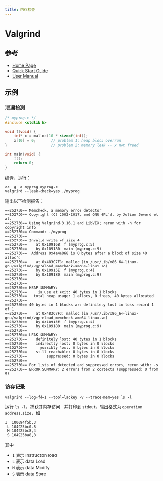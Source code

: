 ```yaml
---
title: 内存检查
---
```


# Valgrind

## 参考

- [Home Page](https://www.valgrind.org)
- [Quick Start Guide](https://www.valgrind.org/docs/manual/quick-start.html)
- [User Manual](https://www.valgrind.org/docs/manual/manual.html)

## 示例

### 泄漏检测

```c
/* myprog.c */
#include <stdlib.h>

void f(void) {
    int* x = malloc(10 * sizeof(int));
    x[10] = 0;       // problem 1: heap block overrun
}                    // problem 2: memory leak -- x not freed

int main(void) {
    f();
    return 0;
}
```

编译、运行：

```shell
cc -g -o myprog myprog.c
valgrind --leak-check=yes ./myprog                                                   
```

输出以下检测报告：

```
==252730== Memcheck, a memory error detector
==252730== Copyright (C) 2002-2017, and GNU GPL'd, by Julian Seward et al.
==252730== Using Valgrind-3.16.1 and LibVEX; rerun with -h for copyright info
==252730== Command: ./myprog
==252730== 
==252730== Invalid write of size 4
==252730==    at 0x10916B: f (myprog.c:5)
==252730==    by 0x109180: main (myprog.c:9)
==252730==  Address 0x4a4a068 is 0 bytes after a block of size 40 alloc'd
==252730==    at 0x483C7F3: malloc (in /usr/lib/x86_64-linux-gnu/valgrind/vgpreload_memcheck-amd64-linux.so)
==252730==    by 0x10915E: f (myprog.c:4)
==252730==    by 0x109180: main (myprog.c:9)
==252730== 
==252730== 
==252730== HEAP SUMMARY:
==252730==     in use at exit: 40 bytes in 1 blocks
==252730==   total heap usage: 1 allocs, 0 frees, 40 bytes allocated
==252730== 
==252730== 40 bytes in 1 blocks are definitely lost in loss record 1 of 1
==252730==    at 0x483C7F3: malloc (in /usr/lib/x86_64-linux-gnu/valgrind/vgpreload_memcheck-amd64-linux.so)
==252730==    by 0x10915E: f (myprog.c:4)
==252730==    by 0x109180: main (myprog.c:9)
==252730== 
==252730== LEAK SUMMARY:
==252730==    definitely lost: 40 bytes in 1 blocks
==252730==    indirectly lost: 0 bytes in 0 blocks
==252730==      possibly lost: 0 bytes in 0 blocks
==252730==    still reachable: 0 bytes in 0 blocks
==252730==         suppressed: 0 bytes in 0 blocks
==252730== 
==252730== For lists of detected and suppressed errors, rerun with: -s
==252730== ERROR SUMMARY: 2 errors from 2 contexts (suppressed: 0 from 0)
```

### 访存记录

```
valgrind --log-fd=1 --tool=lackey -v --trace-mem=yes ls -l
```

运行 `ls -l`，捕获其内存访问，并打印到 `stdout`，输出格式为 `operation address,size`，如

```
I  100094f5b,3
 L 104925bc0,8
 M 104925bc8,4
 S 104925ba8,8
```

其中
- `I` 表示 Instruction load
- `L` 表示 data Load
- `M` 表示 data Modify
- `S` 表示 data Store
